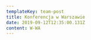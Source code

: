 ```yaml
---
templateKey: team-post
title: Konferencja w Warszawie
date: 2019-09-12T12:35:00.131Z
content: W-WA
---
```


